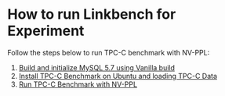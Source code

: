 # How to run Linkbench for Experiment

Follow the steps below to run TPC-C benchmark with NV-PPL:
1. [Build and initialize MySQL 5.7 using Vanilla build](https://github.com/JonghyeokPark/mysql-57-nvdimm-ppl/blob/692380efb38f0f8bb0ca5db480279b6ef09a2b3a/tpcc-benchmark/how_to_install_mysql.md)
2. [Install TPC-C Benchmark on Ubuntu and loading TPC-C Data](https://github.com/JonghyeokPark/mysql-57-nvdimm-ppl/blob/692380efb38f0f8bb0ca5db480279b6ef09a2b3a/tpcc-benchmark/how_to_install_tpcc.md)
3. [Run TPC-C Benchmark with NV-PPL](https://github.com/JonghyeokPark/mysql-57-nvdimm-ppl/blob/e86f98f4073e54a3f1c8ed7eff40fe01920b6b64/tpcc-benchmark/how_to_run_tpcc_with_ppl.md)
